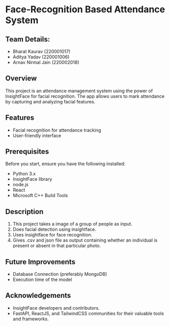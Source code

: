 # Face-Recognition Based Attendance System

## Team Details:
- Bharat Kaurav (220001017)
- Aditya Yadav (220001006)
- Arnav Nirmal Jain (220002018)
  
## Overview

This project is an attendance management system using the power of InsightFace for facial recognition. The app allows users to mark attendance by capturing and analyzing facial features.

## Features

- Facial recognition for attendance tracking
- User-friendly interface

## Prerequisites

Before you start, ensure you have the following installed:

- Python 3.x
- InsightFace library
- node.js
- React
- Microsoft C++ Build Tools


## Description
1. This project takes a image of a group of people as input.
2. Does facial detection using insightface.
3. Uses insightface for face recognition.
4. Gives .csv and json file as output containing whether an individual is present or absent in that particular photo.

## Future Improvements

* Database Connection (preferably MongoDB)
* Execution time of the model

## Acknowledgements
* InsightFace developers and contributors.
* FastAPI, ReactJS, and TailwindCSS communities for their valuable tools and frameworks.
